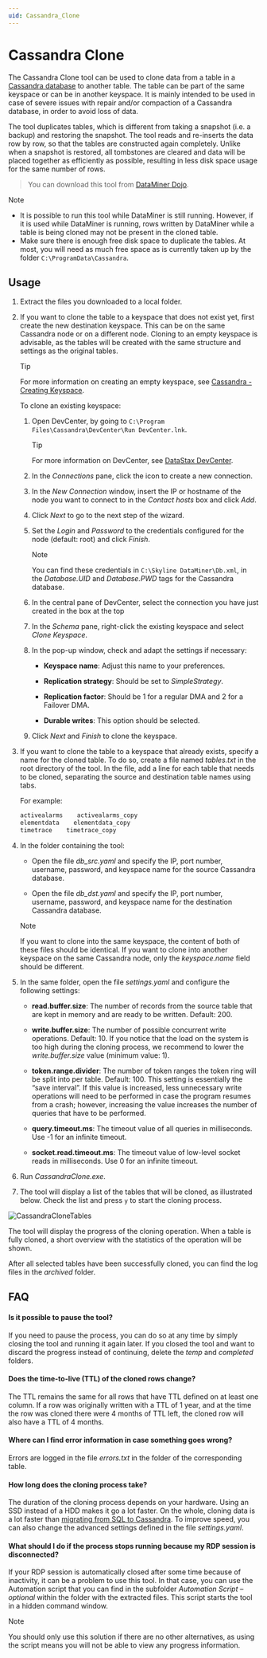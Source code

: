 ```yaml
---
uid: Cassandra_Clone
---
```


# Cassandra Clone

The Cassandra Clone tool can be used to clone data from a table in a [Cassandra database](xref:Cassandra_database) to another table. The table can be part of the same keyspace or can be in another keyspace. It is mainly intended to be used in case of severe issues with repair and/or compaction of a Cassandra database, in order to avoid loss of data.

The tool duplicates tables, which is different from taking a snapshot (i.e. a backup) and restoring the snapshot. The tool reads and re-inserts the data row by row, so that the tables are constructed again completely. Unlike when a snapshot is restored, all tombstones are cleared and data will be placed together as efficiently as possible, resulting in less disk space usage for the same number of rows.

> You can download this tool from [DataMiner Dojo](https://community.dataminer.services/download/cassandraclone/).

> [!NOTE]
>
> - It is possible to run this tool while DataMiner is still running. However, if it is used while DataMiner is running, rows written by DataMiner while a table is being cloned may not be present in the cloned table.
> - Make sure there is enough free disk space to duplicate the tables. At most, you will need as much free space as is currently taken up by the folder `C:\ProgramData\Cassandra`.

## Usage

1. Extract the files you downloaded to a local folder.

1. If you want to clone the table to a keyspace that does not exist yet, first create the new destination keyspace. This can be on the same Cassandra node or on a different node. Cloning to an empty keyspace is advisable, as the tables will be created with the same structure and settings as the original tables.

   > [!TIP]
   > For more information on creating an empty keyspace, see [Cassandra - Creating Keyspace](https://www.tutorialspoint.com/cassandra/cassandra_create_keyspace.htm).

   To clone an existing keyspace:

   1. Open DevCenter, by going to `C:\Program Files\Cassandra\DevCenter\Run DevCenter.lnk`.

      > [!TIP]
      > For more information on DevCenter, see [DataStax DevCenter](xref:DataStax_DevCenter).

   1. In the *Connections* pane, click the icon to create a new connection.

   1. In the *New Connection* window, insert the IP or hostname of the node you want to connect to in the *Contact hosts* box and click *Add*.

   1. Click *Next* to go to the next step of the wizard.

   1. Set the *Login* and *Password* to the credentials configured for the node (default: root) and click *Finish*.

      > [!NOTE]
      > You can find these credentials in `C:\Skyline DataMiner\Db.xml`, in the *Database.UID* and *Database.PWD* tags for the Cassandra database.

   1. In the central pane of DevCenter, select the connection you have just created in the box at the top

   1. In the *Schema* pane, right-click the existing keyspace and select *Clone Keyspace*.

   1. In the pop-up window, check and adapt the settings if necessary:

      - **Keyspace name**: Adjust this name to your preferences.

      - **Replication strategy**: Should be set to *SimpleStrategy*.

      - **Replication factor**: Should be 1 for a regular DMA and 2 for a Failover DMA.

      - **Durable writes**: This option should be selected.

   1. Click *Next* and *Finish* to clone the keyspace.

1. If you want to clone the table to a keyspace that already exists, specify a name for the cloned table. To do so, create a file named *tables.txt* in the root directory of the tool. In the file, add a line for each table that needs to be cloned, separating the source and destination table names using tabs.

   For example:

   ```txt
   activealarms    activealarms_copy
   elementdata    elementdata_copy
   timetrace    timetrace_copy
   ```

1. In the folder containing the tool:

   - Open the file *db_src.yaml* and specify the IP, port number, username, password, and keyspace name for the source Cassandra database.

   - Open the file *db_dst.yaml* and specify the IP, port number, username, password, and keyspace name for the destination Cassandra database.

   > [!NOTE]
   > If you want to clone into the same keyspace, the content of both of these files should be identical. If you want to clone into another keyspace on the same Cassandra node, only the *keyspace.name* field should be different.

1. In the same folder, open the file *settings.yaml* and configure the following settings:

   - **read.buffer.size**: The number of records from the source table that are kept in memory and are ready to be written. Default: 200.

   - **write.buffer.size**: The number of possible concurrent write operations. Default: 10. If you notice that the load on the system is too high during the cloning process, we recommend to lower the *write.buffer.size* value (minimum value: 1).

   - **token.range.divider**: The number of token ranges the token ring will be split into per table. Default: 100. This setting is essentially the “save interval”. If this value is increased, less unnecessary write operations will need to be performed in case the program resumes from a crash; however, increasing the value increases the number of queries that have to be performed.

   - **query.timeout.ms**: The timeout value of all queries in milliseconds. Use -1 for an infinite timeout.

   - **socket.read.timeout.ms**: The timeout value of low-level socket reads in milliseconds. Use 0 for an infinite timeout.

1. Run *CassandraClone.exe*.

1. The tool will display a list of the tables that will be cloned, as illustrated below. Check the list and press `y` to start the cloning process.

![CassandraCloneTables](~/user-guide/images/CassandraCloneTables.png)

The tool will display the progress of the cloning operation. When a table is fully cloned, a short overview with the statistics of the operation will be shown.

After all selected tables have been successfully cloned, you can find the log files in the *archived* folder.

## FAQ

#### Is it possible to pause the tool?

If you need to pause the process, you can do so at any time by simply closing the tool and running it again later. If you closed the tool and want to discard the progress instead of continuing, delete the *temp* and *completed* folders.

#### Does the time-to-live (TTL) of the cloned rows change?

The TTL remains the same for all rows that have TTL defined on at least one column. If a row was originally written with a TTL of 1 year, and at the time the row was cloned there were 4 months of TTL left, the cloned row will also have a TTL of 4 months.

#### Where can I find error information in case something goes wrong?

Errors are logged in the file *errors.txt* in the folder of the corresponding table.

#### How long does the cloning process take?

The duration of the cloning process depends on your hardware. Using an SSD instead of a HDD makes it go a lot faster. On the whole, cloning data is a lot faster than [migrating from SQL to Cassandra](xref:Migrating_the_general_database_to_Cassandra). To improve speed, you can also change the advanced settings defined in the file *settings.yaml*.

#### What should I do if the process stops running because my RDP session is disconnected?

If your RDP session is automatically closed after some time because of inactivity, it can be a problem to use this tool. In that case, you can use the Automation script that you can find in the subfolder *Automation Script – optional* within the folder with the extracted files. This script starts the tool in a hidden command window.

> [!NOTE]
> You should only use this solution if there are no other alternatives, as using the script means you will not be able to view any progress information.
